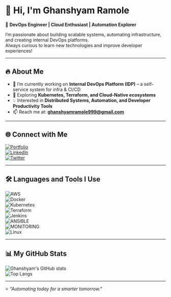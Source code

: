 # 👋 Hi, I'm Ghanshyam Ramole  
🚀 **DevOps Engineer | Cloud Enthusiast | Automation Explorer**  

I’m passionate about building scalable systems, automating infrastructure, and creating internal DevOps platforms.  
Always curious to learn new technologies and improve developer experiences!  

---

## 🔥 About Me  
- 🔭 I’m currently working on **Internal DevOps Platform (IDP)** – a self-service system for infra & CI/CD  
- 🌱 Exploring **Kubernetes, Terraform, and Cloud-Native ecosystems**  
- 💡 Interested in **Distributed Systems, Automation, and Developer Productivity Tools**  
- 📫 Reach me at: **ghanshyamramole999@gmail.com**  

---

## 🌐 Connect with Me  
[![Portfolio](https://img.shields.io/badge/Portfolio-000?style=for-the-badge&logo=vercel&logoColor=white)](https://ghanshyam23.netlify.app)  
[![LinkedIn](https://img.shields.io/badge/LinkedIn-0A66C2?style=for-the-badge&logo=linkedin&logoColor=white)](https://www.linkedin.com/in/ghanshyamramole/)  
[![Twitter](https://img.shields.io/badge/Twitter-1DA1F2?style=for-the-badge&logo=twitter&logoColor=white)](#)  

---

## 🛠️ Languages and Tools I Use  
![AWS](https://img.shields.io/badge/AWS-232F3E?style=for-the-badge&logo=amazon-aws&logoColor=white)  
![Docker](https://img.shields.io/badge/Docker-2496ED?style=for-the-badge&logo=docker&logoColor=white)  
![Kubernetes](https://img.shields.io/badge/Kubernetes-326CE5?style=for-the-badge&logo=kubernetes&logoColor=white)  
![Terraform](https://img.shields.io/badge/Terraform-7B42BC?style=for-the-badge&logo=terraform&logoColor=white)  
![Jenkins](https://img.shields.io/badge/Jenkins-D24939?style=for-the-badge&logo=jenkins&logoColor=white)  
![ANSIBLE](https://img.shields.io/badge/Go-00ADD8?style=for-the-badge&logo=go&logoColor=white)  
![MONITORING](https://img.shields.io/badge/React-20232A?style=for-the-badge&logo=react&logoColor=61DAFB)  
![Linux](https://img.shields.io/badge/Linux-FCC624?style=for-the-badge&logo=linux&logoColor=black)  

---

## 📊 My GitHub Stats  
![Ghanshyam's GitHub stats](https://github-readme-stats.vercel.app/api?username=GhanshyamRamole&show_icons=true&theme=radical)  
![Top Langs](https://github-readme-stats.vercel.app/api/top-langs/?username=GhanshyamRamole&layout=compact&theme=radical)  

---

⭐ *“Automating today for a smarter tomorrow.”*  
